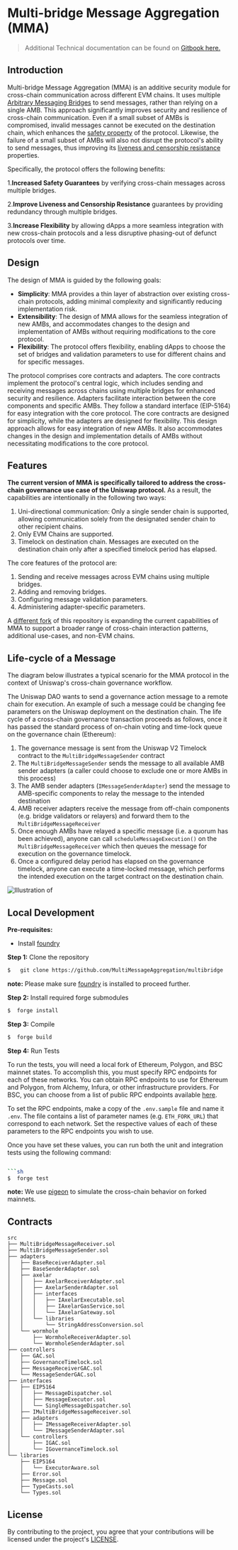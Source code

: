 # Multi-bridge Message Aggregation (MMA)

> Additional Technical documentation can be found on [Gitbook here.](https://multi-message-aggregation.gitbook.io/multi-message-aggregation/)

## Introduction
Multi-bridge Message Aggregation (MMA) is an additive security module for cross-chain communication across different EVM chains. It uses multiple [Arbitrary Messaging Bridges](https://blog.li.fi/navigating-arbitrary-messaging-bridges-a-comparison-framework-8720f302e2aa) to send messages, rather than relying on a single AMB. This approach significantly improves security and resilience of cross-chain communication. Even if a small subset of AMBs is compromised, invalid messages cannot be executed on the destination chain, which enhances the [safety property](https://crosschainriskframework.github.io/framework/20categories/20architecture/architecture/#messaging-protocol) of the protocol. Likewise, the failure of a small subset of AMBs will also not disrupt the protocol's ability to send messages, thus improving its [liveness and censorship resistance](https://crosschainriskframework.github.io/framework/20categories/20architecture/architecture/#messaging-protocol) properties.

Specifically, the protocol offers the following benefits:

1.**Increased Safety Guarantees** by verifying cross-chain messages across multiple bridges.

2.**Improve Liveness and Censorship Resistance** guarantees by providing redundancy through multiple bridges.

3.**Increase Flexibility** by allowing dApps a more seamless integration with new cross-chain protocols and a less disruptive phasing-out of defunct protocols over time.

## Design
The design of MMA is guided by the following goals:
- **Simplicity**: MMA provides a thin layer of abstraction over existing cross-chain protocols, adding minimal complexity and significantly reducing implementation risk.
- **Extensibility**: The design of MMA allows for the seamless integration of new AMBs, and accommodates changes to the design and implementation of AMBs without requiring modifications to the core protocol.
- **Flexibility**: The protocol offers flexibility, enabling dApps to choose the set of bridges and validation parameters to use for different chains and for specific messages.

The protocol comprises core contracts and adapters. The core contracts implement the protocol's central logic, which includes sending and receiving messages across chains using multiple bridges for enhanced security and resilience. Adapters facilitate interaction between the core components and specific AMBs. They follow a standard interface (EIP-5164) for easy integration with the core protocol. The core contracts are designed for simplicity, while the adapters are designed for flexibility. This design approach allows for easy integration of new AMBs. It also accommodates changes in the design and implementation details of AMBs without necessitating modifications to the core protocol.

## Features
**The current version of MMA is specifically tailored to address the cross-chain governance use case of the Uniswap protocol.** 
As a result, the capabilities are intentionally in the following two ways:
1. Uni-directional communication: Only a single sender chain is supported, allowing communication solely from the designated sender chain to other recipient chains.
2. Only EVM Chains are supported.
3. Timelock on destination chain. Messages are executed on the destination chain only after a specified timelock period has elapsed.

The core features of the protocol are:
1. Sending and receive messages across EVM chains using multiple bridges.
1. Adding and removing bridges.
1. Configuring message validation parameters.
1. Administering adapter-specific parameters.

A [different fork](https://github.com/lifinance/MMAxERC20) of this repository is expanding the current capabilities of MMA to support a broader range of cross-chain interaction patterns, additional use-cases, and non-EVM chains.

## Life-cycle of a Message
The diagram below illustrates a typical scenario for the MMA protocol in the context of Uniswap's cross-chain governance workflow. 

The Uniswap DAO wants to send a governance action message to a remote chain for execution. An example of such a message could be changing fee parameters on the Uniswap deployment on the destination chain. The life cycle of a cross-chain governance transaction proceeds as follows, once it has passed the standard process of on-chain voting and time-lock queue on the governance chain (Ethereum):
1. The governance message is sent from the Uniswap V2 Timelock contract to the `MultiBridgeMessageSender` contract
1. The `MultiBridgeMessageSender` sends the message to all available AMB sender adapters (a caller could choose to exclude one or more AMBs in this process)
1. The AMB sender adapters (`IMessageSenderAdapter`) send the message to AMB-specific components to relay the message to the intended destination
1. AMB receiver adapters receive the message from off-chain components (e.g. bridge validators or relayers) and forward them to the `MultiBridgeMessageReceiver`
1. Once enough AMBs have relayed a specific message (i.e. a quorum has been achieved), anyone can call `scheduleMessageExecution()` on the `MultiBridgeMessageReceiver` which then queues the message for execution on the governance timelock.
1. Once a configured delay period has elapsed on the governance timelock, anyone can execute a time-locked message, which performs the intended execution on the target contract on the destination chain.

![Illustration of ](https://314948482-files.gitbook.io/~/files/v0/b/gitbook-x-prod.appspot.com/o/spaces%2FyWOfgotvwuIBhzylK0ud%2Fuploads%2FYrd16Z8BdyejNqvCF5eO%2FScreenshot%202023-09-25%20at%207.57.32%20pm.png?alt=media&token=eb3ef911-1f44-4657-b234-8acbd55ddf1c)


## Local Development
**Pre-requisites:** 
- Install [foundry](https://github.com/foundry-rs/foundry)

**Step 1:** Clone the repository

```sh
$   git clone https://github.com/MultiMessageAggregation/multibridge
```

**note:** Please make sure [foundry](https://github.com/foundry-rs/foundry) is installed to proceed further.

**Step 2:** Install required forge submodules

```sh
$  forge install
```

**Step 3:** Compile

```sh
$  forge build
```

**Step 4:** Run Tests

To run the tests, you will need a local fork of Ethereum, Polygon, and BSC mainnet states. To accomplish this, you must specify RPC endpoints for each of these networks. You can obtain RPC endpoints to use for Ethereum and Polygon, from Alchemy, Infura, or other infrastructure providers. For BSC, you can choose from a list of public RPC endpoints available [here](https://docs.bscscan.com/misc-tools-and-utilities/public-rpc-nodes).

To set the RPC endpoints, make a copy of the `.env.sample` file and name it `.env`. The file contains a list of parameter names (e.g. `ETH_FORK_URL`) that correspond to each network. Set the respective values of each of these parameters to the RPC endpoints you wish to use.

Once you have set these values, you can run both the unit and integration tests using the following command:

```sh 

```sh
$  forge test
```
**note:** We use [pigeon](https://github.com/exp-table/pigeon/tree/docs) to simulate the cross-chain behavior on forked mainnets.

## Contracts
```
src
├── MultiBridgeMessageReceiver.sol
├── MultiBridgeMessageSender.sol
├── adapters
│   ├── BaseReceiverAdapter.sol
│   ├── BaseSenderAdapter.sol
│   ├── axelar
│   │   ├── AxelarReceiverAdapter.sol
│   │   ├── AxelarSenderAdapter.sol
│   │   ├── interfaces
│   │   │   ├── IAxelarExecutable.sol
│   │   │   ├── IAxelarGasService.sol
│   │   │   └── IAxelarGateway.sol
│   │   └── libraries
│   │       └── StringAddressConversion.sol
│   └── wormhole
│       ├── WormholeReceiverAdapter.sol
│       └── WormholeSenderAdapter.sol
├── controllers
│   ├── GAC.sol
│   ├── GovernanceTimelock.sol
│   ├── MessageReceiverGAC.sol
│   └── MessageSenderGAC.sol
├── interfaces
│   ├── EIP5164
│   │   ├── MessageDispatcher.sol
│   │   ├── MessageExecutor.sol
│   │   └── SingleMessageDispatcher.sol
│   ├── IMultiBridgeMessageReceiver.sol
│   ├── adapters
│   │   ├── IMessageReceiverAdapter.sol
│   │   └── IMessageSenderAdapter.sol
│   └── controllers
│       ├── IGAC.sol
│       └── IGovernanceTimelock.sol
└── libraries
    ├── EIP5164
    │   └── ExecutorAware.sol
    ├── Error.sol
    ├── Message.sol
    ├── TypeCasts.sol
    └── Types.sol
```

## License
By contributing to the project, you agree that your contributions will be licensed under the project's [LICENSE](https://github.com/MultiMessageAggregation/multibridge/blob/main/LICENSE).
